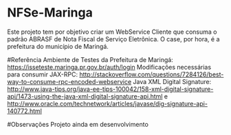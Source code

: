 # NFSe-Maringa
Este projeto tem por objetivo criar um WebService Cliente que consuma o padrão ABRASF de Nota Fiscal de Serviço Eletrônica. O case, por hora, é a prefeitura do município de Maringá.

#Referência
Ambiente de Testes da Prefeitura de Maringá: https://isseteste.maringa.pr.gov.br/auth/login
Modificações necessárias para consumir JAX-RPC: http://stackoverflow.com/questions/7284126/best-way-to-consume-rpc-encoded-webservice
Java XML Digital Signature: http://www.java-tips.org/java-ee-tips-100042/158-xml-digital-signature-api/1473-using-the-java-xml-digital-signature-api.html e
http://www.oracle.com/technetwork/articles/javase/dig-signature-api-140772.html

#Observações
Projeto ainda em desenvolvimento

